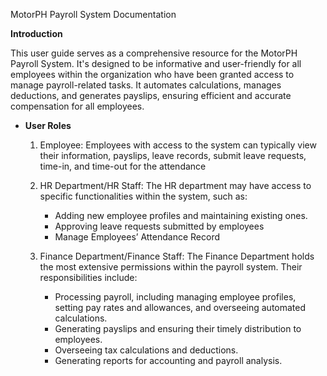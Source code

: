 MotorPH Payroll System Documentation

**Introduction**

This user guide serves as a comprehensive resource for the MotorPH Payroll System. It's designed to be informative and user-friendly for all employees within the organization who have been granted access to manage payroll-related tasks. It automates calculations, manages deductions, and generates payslips, ensuring efficient and accurate compensation for all employees.


- **User Roles**
  
  1. Employee: Employees with access to the system can typically view their information, payslips, leave records, submit leave requests, time-in, and time-out for the attendance

  2. HR Department/HR Staff:  The HR department may have access to specific functionalities within the system, such as:
     - Adding new employee profiles and maintaining existing ones.
     - Approving leave requests submitted by employees
     - Manage Employees’ Attendance Record

  3. Finance Department/Finance Staff: The Finance Department holds the most extensive permissions within the payroll system. Their responsibilities include:
     - Processing payroll, including managing employee profiles, setting pay rates and allowances, and overseeing automated calculations.
     - Generating payslips and ensuring their timely distribution to employees.
     -  Overseeing tax calculations and deductions.
     - Generating reports for accounting and payroll analysis.

